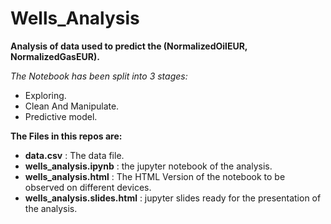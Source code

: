 # Wells_Analysis

**Analysis of data used to predict the (NormalizedOilEUR, NormalizedGasEUR).**


_The Notebook has been split into 3 stages:_

*   Exploring.
*   Clean And Manipulate.
*   Predictive model.



**The Files in this repos are:**

*    **data.csv** : The data file.
*    **wells_analysis.ipynb** : the jupyter notebook of the analysis.
*    **wells_analysis.html** : The HTML Version of the notebook to be observed on different devices.
*    **wells_analysis.slides.html** : jupyter slides ready for the presentation of the analysis.